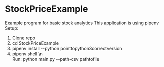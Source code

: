 # StockPriceExample
Example program for basic stock analytics
This application is using pipenv 
Setup: 
  1. Clone repo
  2. cd StockPriceExample
  3. pipenv install --python pointtopython3correctversion
  4. pipenv shell
\n  
Run: 
  python main.py --path-csv pathtofile
